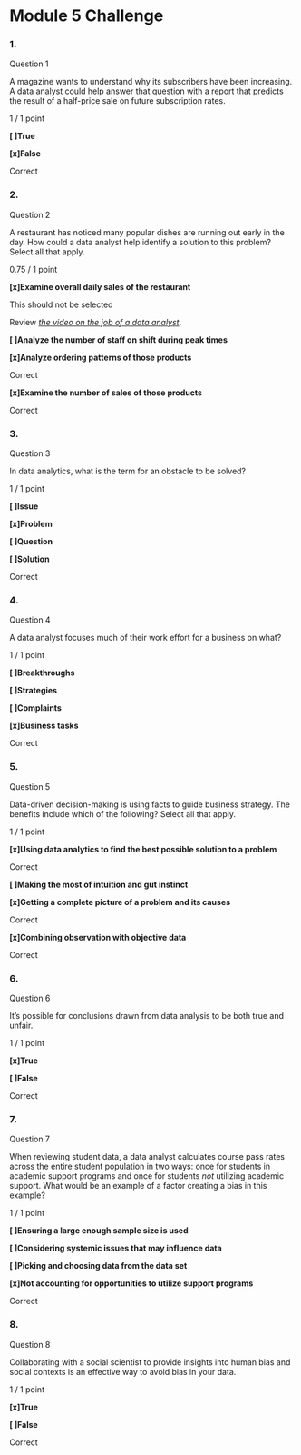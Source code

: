 # Module 5 Challenge

### 1.

Question 1

A magazine wants to understand why its subscribers have been increasing. A data analyst could help answer that question with a report that predicts the result of a half-price sale on future subscription rates.

1 / 1 point

**\[ ]True**

**\[x]False**

Correct


### 2.

Question 2

A restaurant has noticed many popular dishes are running out early in the day. How could a data analyst help identify a solution to this problem? Select all that apply.

0.75 / 1 point

**\[x]Examine overall daily sales of the restaurant**

This should not be selected

Review [_the video on the job of a data analyst_](https://www.coursera.org/learn/foundations-data/lecture/wSFpE/the-job-of-a-data-analyst).

**\[ ]Analyze the number of staff on shift during peak times**

**\[x]Analyze ordering patterns of those products**

Correct

**\[x]Examine the number of sales of those products**

Correct


### 3.

Question 3

In data analytics, what is the term for an obstacle to be solved?

1 / 1 point

**\[ ]Issue**

**\[x]Problem**

**\[ ]Question**

**\[ ]Solution**

Correct


### 4.

Question 4

A data analyst focuses much of their work effort for a business on what?

1 / 1 point

**\[ ]Breakthroughs**

**\[ ]Strategies**

**\[ ]Complaints**

**\[x]Business tasks**

Correct


### 5.

Question 5

Data-driven decision-making is using facts to guide business strategy. The benefits include which of the following? Select all that apply.

1 / 1 point

**\[x]Using data analytics to find the best possible solution to a problem**

Correct

**\[ ]Making the most of intuition and gut instinct**

**\[x]Getting a complete picture of a problem and its causes**

Correct

**\[x]Combining observation with objective data**

Correct


### 6.

Question 6

It’s possible for conclusions drawn from data analysis to be both true and unfair.

1 / 1 point

**\[x]True**

**\[ ]False**

Correct


### 7.

Question 7

When reviewing student data, a data analyst calculates course pass rates across the entire student population in two ways: once for students in academic support programs and once for students _not_ utilizing academic support. What would be an example of a factor creating a bias in this example?

1 / 1 point

**\[ ]Ensuring a large enough sample size is used**

**\[ ]Considering systemic issues that may influence data**

**\[ ]Picking and choosing data from the data set**

**\[x]Not accounting for opportunities to utilize support programs**

Correct


### 8.

Question 8

Collaborating with a social scientist to provide insights into human bias and social contexts is an effective way to avoid bias in your data.

1 / 1 point

**\[x]True**

**\[ ]False**

Correct
